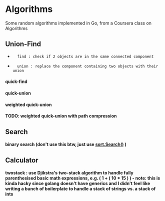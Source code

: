 # Algorithms
Some random algorithms implemented in Go, from a Coursera class on Algorithms

## Union-Find
*       find : check if 2 objects are in the same connected component
*       union : replace the component containing two objects with their union

#### quick-find
#### quick-union
#### weighted quick-union
#### TODO: weighted quick-union with path compression

## Search
#### binary search (don't use this btw, just use <a href="http://golang.org/pkg/sort/#Search" target="_blank">sort.Search()</a> )

## Calculator
#### twostack : use Djikstra's two-stack algorithm to handle fully parenthesised basic math expressions, e.g.  ( 1 + ( 10 * 15 ) ) - note: this is kinda hacky since golang doesn't have generics and I didn't feel like writing a bunch of boilerplate to handle a stack of strings vs. a stack of ints
